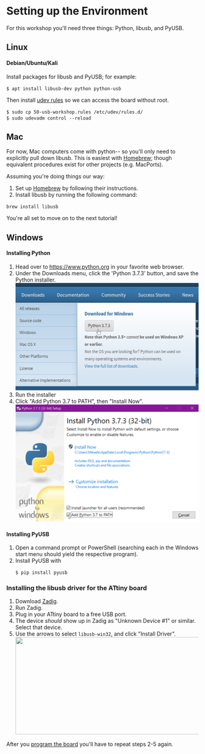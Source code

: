 <br />

# Setting up the Environment

For this workshop you'll need three things: Python, libusb, and PyUSB.

## Linux

#### Debian/Ubuntu/Kali
Install packages for libusb and PyUSB; for example: 
```
$ apt install libusb-dev python python-usb
```

Then install [udev rules](50-usb-workshop.rules) so we can access the board without root.
```
$ sudo cp 50-usb-workshop.rules /etc/udev/rules.d/
$ sudo udevadm control --reload
```

## Mac

For now, Mac computers come with python-- so you'll only need to explicitly pull down libusb. This is easiest with [Homebrew](https://brew.sh); though equivalent procedures exist for other projects (e.g. MacPorts).

Assuming you're doing things our way:
1. Set up [Homebrew](https://brew.sh) by following their instructions.
2. Install libusb by running the following command:

```
brew install libusb
```

You're all set to move on to the next tutorial!

## Windows

#### Installing Python

1. Head over to https://www.python.org in your favorite web browser.
2. Under the Downloads menu, click the 'Python 3.7.3' button, and save the Python installer.
	<img src="download_python.png" width="509" height="280"/>
3. Run the installer
4. Click "Add Python 3.7 to PATH", then "Install Now".
   <br/><img width="498" height="306.984" src="install_python.png"/>

#### Installing PyUSB

1. Open a command prompt or PowerShell (searching each in the Windows start menu should yield the respective program).
2. Install PyUSB with
	```
    $ pip install pyusb
    ```

### Installing the libusb driver for the ATtiny board

1. Download [Zadig](https://zadig.akeo.ie).
2. Run Zadig.
3. Plug in your ATtiny board to a free USB port. 
4. The device *should* show up in Zadig as "Unknown Device #1" or similar. Select that device.
5. Use the arrows to select `libusb-win32`, and click "Install Driver".
   <br/><img width="574" height="254" src="/files/9e4bf7c1a17b68d7ea296d7ea45bd85d/zadig_install_driver.png"/>

After you [program the board](flashing) you'll have to repeat steps 2-5 again.


